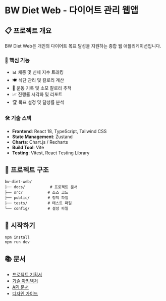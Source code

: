# BW Diet Web - 다이어트 관리 웹앱

## 📋 프로젝트 개요

BW Diet Web은 개인의 다이어트 목표 달성을 지원하는 종합 웹 애플리케이션입니다.

### 🎯 핵심 기능
- 📊 체중 및 신체 지수 트래킹
- 🍽️ 식단 관리 및 칼로리 계산
- 💪 운동 기록 및 소모 칼로리 추적
- 📈 진행률 시각화 및 리포트
- 🏆 목표 설정 및 달성률 분석

### 🛠️ 기술 스택
- **Frontend**: React 18, TypeScript, Tailwind CSS
- **State Management**: Zustand
- **Charts**: Chart.js / Recharts
- **Build Tool**: Vite
- **Testing**: Vitest, React Testing Library

## 📁 프로젝트 구조

```
bw-diet-web/
├── docs/           # 프로젝트 문서
├── src/           # 소스 코드
├── public/        # 정적 파일
├── tests/         # 테스트 파일
└── config/        # 설정 파일
```

## 🚀 시작하기

```bash
npm install
npm run dev
```

## 📚 문서

- [프로젝트 기획서](./docs/planning/PROJECT_PLAN.md)
- [기술 아키텍처](./docs/technical/ARCHITECTURE.md)
- [API 문서](./docs/api/API_SPEC.md)
- [디자인 가이드](./docs/design/DESIGN_SYSTEM.md)